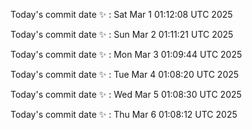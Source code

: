 Today's commit date ✨ : Sat Mar 1 01:12:08 UTC 2025 

Today's commit date ✨ : Sun Mar 2 01:11:21 UTC 2025 

Today's commit date ✨ : Mon Mar 3 01:09:44 UTC 2025 

Today's commit date ✨ : Tue Mar 4 01:08:20 UTC 2025 

Today's commit date ✨ : Wed Mar 5 01:08:30 UTC 2025 

Today's commit date ✨ : Thu Mar 6 01:08:12 UTC 2025 

